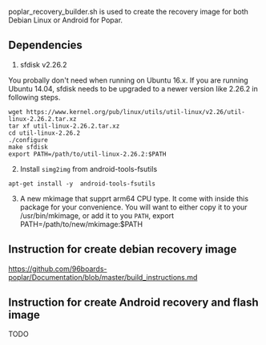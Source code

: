 poplar_recovery_builder.sh is used to create the recovery image for both Debian Linux or Android for Popar.

## Dependencies

1. sfdisk v2.26.2

You probally don't need when running on Ubuntu 16.x. If you are running Ubuntu 14.04, sfdisk needs to be upgraded to a newer version like 2.26.2 in following steps.

```
wget https://www.kernel.org/pub/linux/utils/util-linux/v2.26/util-linux-2.26.2.tar.xz
tar xf util-linux-2.26.2.tar.xz
cd util-linux-2.26.2
./configure
make sfdisk
export PATH=/path/to/util-linux-2.26.2:$PATH
```

2. Install `simg2img` from android-tools-fsutils 
```
apt-get install -y  android-tools-fsutils 
```

3. A new mkimage that supprt arm64 CPU type. 
It come with inside this package for your convenience. You will want to either copy it to your /usr/bin/mkimage, or add it to you `PATH`, export PATH=/path/to/new/mkimage:$PATH

## Instruction for create debian recovery image

https://github.com/96boards-poplar/Documentation/blob/master/build_instructions.md

## Instruction for create Android recovery and flash image

TODO